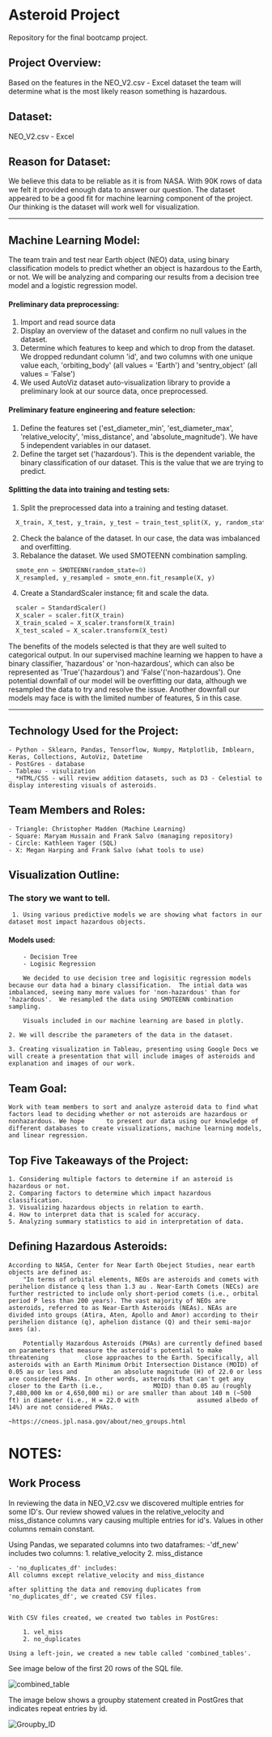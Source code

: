 # Asteroid Project
Repository for the final bootcamp project.


## Project Overview: 
Based on the features in the NEO_V2.csv - Excel dataset the team will determine what is the most likely reason something is hazardous. 

## Dataset: 
NEO_V2.csv - Excel 

## Reason for Dataset: 
We believe this data to be reliable as it is from NASA. With 90K rows of data we felt it provided enough data to answer our question. The dataset appeared to be a good fit for machine learning component of the project. Our thinking is the dataset will work well for visualization. 

---
## Machine Learning Model: 
The team train and test near Earth object (NEO) data, using binary classification models to predict whether an object is hazardous to the Earth, or not.  We will be analyzing and comparing our results from a decision tree model and a logistic regression model.

#### Preliminary data preprocessing:
1. Import and read source data
2. Display an overview of the dataset and confirm no null values in the dataset.
3. Determine which features to keep and which to drop from the dataset.  We dropped redundant column 'id', and two columns with one unique value each, 'orbiting_body' (all values = 'Earth') and 'sentry_object' (all values = 'False')
4. We used AutoViz dataset auto-visualization library to provide a preliminary look at our source data, once preprocessed.

#### Preliminary feature engineering and feature selection:
1. Define the features set ('est_diameter_min', 'est_diameter_max', 'relative_velocity', 'miss_distance', and 'absolute_magnitude').  We have 5 independent variables in our dataset.
2. Define the target set ('hazardous').  This is the dependent variable, the binary classification of our dataset.  This is the value that we are trying to predict.

#### Splitting the data into training and testing sets:
1. Split the preprocessed data into a training and testing dataset.
  ```python
    X_train, X_test, y_train, y_test = train_test_split(X, y, random_state=420, train_size=0.80)
  ```
2. Check the balance of the dataset.  In our case, the data was imbalanced and overfitting.
3. Rebalance the dataset.  We used SMOTEENN combination sampling.
  ```python
    smote_enn = SMOTEENN(random_state=0)
    X_resampled, y_resampled = smote_enn.fit_resample(X, y)
  ```
4. Create a StandardScaler instance; fit and scale the data.
  ```python
    scaler = StandardScaler()
    X_scaler = scaler.fit(X_train)
    X_train_scaled = X_scaler.transform(X_train)
    X_test_scaled = X_scaler.transform(X_test)
  ```
The benefits of the models selected is that they are well suited to categorical output.  In our supervised machine learning we happen to have a binary classifier, 'hazardous' or 'non-hazardous', which can also be represented as 'True'('hazardous') and 'False'('non-hazardous').  One potential downfall of our model will be overfitting our data, although we resampled the data to try and resolve the issue.  Another downfall our models may face is with the limited number of features, 5 in this case.

---

## Technology Used for the Project: 
	- Python - Sklearn, Pandas, Tensorflow, Numpy, Matplotlib, Imblearn, Keras, Collections, AutoViz, Datetime
	- PostGres - database 
	- Tableau - visulization
	_ *HTML/CSS - will review addition datasets, such as D3 - Celestial to display interesting visuals of asteroids. 


## Team Members and Roles: 

	- Triangle: Christopher Madden (Machine Learning)  
 	- Square: Maryam Hussain and Frank Salvo (managing repository)
	- Circle: Kathleen Yager (SQL)
	- X: Megan Harping and Frank Salvo (what tools to use)


## Visualization Outline:

### The story we want to tell. 
	 1. Using various predictive models we are showing what factors in our dataset most impact hazardous objects.
		
#### Models used: 
		- Decision Tree
		- Logisic Regression

		We decided to use decision tree and logisitic regression models because our data had a binary classification.  The intial data was imbalanced, seeing many more values for 'non-hazardous' than for 'hazardous'.  We resampled the data using SMOTEENN combination sampling.

		Visuals included in our machine learning are based in plotly. 

	2. We will describe the parameters of the data in the dataset.

	3. Creating visualization in Tableau, presenting using Google Docs we will create a presentation that will include images of asteroids and 		   explanation and images of our work. 

## Team Goal:
	Work with team members to sort and analyze asteroid data to find what factors lead to deciding whether or not asteroids are hazardous or nonhazardous. We hope 		to present our data using our knowledge of different databases to create visualizations, machine learning models, and linear regression.
	

## Top Five Takeaways of the Project: 
	1. Considering multiple factors to determine if an asteroid is hazardous or not. 
	2. Comparing factors to determine which impact hazardous classification. 
	3. Visualizing hazardous objects in relation to earth. 
	4. How to interpret data that is scaled for accuracy. 
	5. Analyzing summary statistics to aid in interpretation of data. 
 

## Defining Hazardous Asteroids:
 
	According to NASA, Center for Near Earth Obeject Studies, near earth objects are defined as: 
		"In terms of orbital elements, NEOs are asteroids and comets with perihelion distance q less than 1.3 au . Near-Earth Comets (NECs) are 			further restricted to include only short-period comets (i.e., orbital period P less than 200 years). The vast majority of NEOs are 				asteroids, referred to as Near-Earth Asteroids (NEAs). NEAs are divided into groups (Atira, Aten, Apollo and Amor) according to their 				perihelion distance (q), aphelion distance (Q) and their semi-major axes (a).

		Potentially Hazardous Asteroids (PHAs) are currently defined based on parameters that measure the asteroid's potential to make threatening 			close approaches to the Earth. Specifically, all asteroids with an Earth Minimum Orbit Intersection Distance (MOID) of 0.05 au or less and 			an absolute magnitude (H) of 22.0 or less are considered PHAs. In other words, asteroids that can't get any closer to the Earth (i.e., 				MOID) than 0.05 au (roughly 7,480,000 km or 4,650,000 mi) or are smaller than about 140 m (~500 ft) in diameter (i.e., H = 22.0 with 				assumed albedo of 14%) are not considered PHAs.
									~https://cneos.jpl.nasa.gov/about/neo_groups.html

# NOTES: 

## Work Process
	
In reviewing the data in NEO_V2.csv we discovered multiple entries for some ID's. Our review showed values in the relative_velocity and miss_distance columns vary causing multiple entries for id's. Values in other columns remain constant.

Using Pandas, we separated columns into two dataframes: 
	-'df_new' includes two columns:
		1. relative_velocity
		2. miss_distance

	- 'no_duplicates_df' includes: 
	All columns except relative_velocity and miss_distance

	after splitting the data and removing duplicates from 'no_duplicates_df', we created CSV files. 


	With CSV files created, we created two tables in PostGres:

		1. vel_miss 
		2. no_duplicates
		
	Using a left-join, we created a new table called 'combined_tables'.

See image below of the first 20 rows of the SQL file. 

![combined_table](https://github.com/mhhussain24/AsteroidProject/blob/KY_asteriods/Resources/PostGres_left_join.png)


The image below shows a groupby statement created in PostGres that indicates repeat entries by id. 

![Groupby_ID](https://github.com/mhhussain24/AsteroidProject/blob/main/Resources/Group_by.png)  				
			




 









